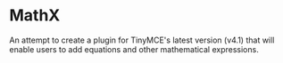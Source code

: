 # MathX
An attempt to create a plugin for TinyMCE's latest version (v4.1) that will enable users to add equations and other mathematical expressions.
